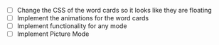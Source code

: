 - [ ] Change the CSS of the word cards so it looks like they are floating   
- [ ] Implement the animations for the word cards
- [ ] Implement functionality for any mode
- [ ] Implement Picture Mode 